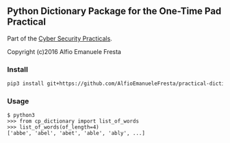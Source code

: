 ## Python Dictionary Package for the One-Time Pad Practical

Part of the [Cyber Security Practicals](https://cs.york.ac.uk/cyber-practicals/).

Copyright (c)2016 Alfio Emanuele Fresta

### Install

```bash
pip3 install git+https://github.com/AlfioEmanueleFresta/practical-dictionary.git --upgrade
```

### Usage

```
$ python3
>>> from cp_dictionary import list_of_words
>>> list_of_words(of_length=4)
['abbe', 'abel', 'abet', 'able', 'ably', ...]
```